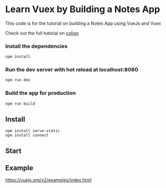 # Learn Vuex by Building a Notes App

This code is for the tutorial on building a Notes App using VueJs and Vuex

Check out the full tutorial on [coligo](http://coligo.io/learn-vuex-by-building-notes-app/)

### Install the dependencies

```bash
npm install
```

### Run the dev server with hot reload at localhost:8080

```bash
npm run dev
```

### Build the app for production

```bash
npm run build
```

## Install

    npm install serve-static
    npm install connect

## Start



## Example
https://vuejs.org/v2/examples/index.html

